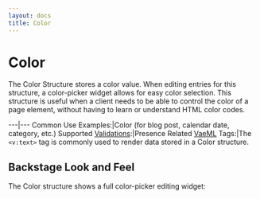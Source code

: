```yaml
---
layout: docs
title: Color
---
```


# Color

The Color Structure stores a color value. When editing entries for this
structure, a color-picker widget allows for easy color selection. This
structure is useful when a client needs to be able to control the color
of a page element, without having to learn or understand HTML color
codes.

---|---
Common Use Examples:|Color (for blog post, calendar date, category, etc.)
Supported [Validations](#validations):|Presence
Related [VaeML](#vaeml) Tags:|The `<v:text>` tag is commonly used to render data stored in a Color structure.

## Backstage Look and Feel

The Color structure shows a full color-picker editing widget:
